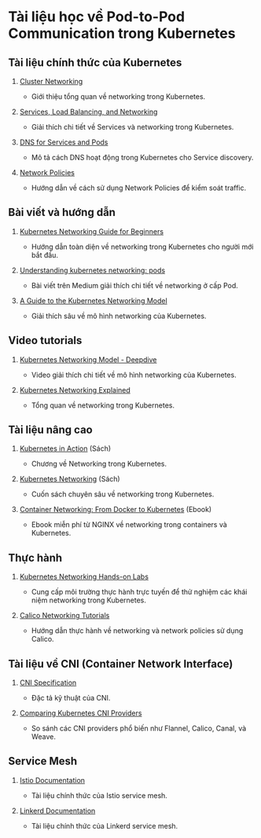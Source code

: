 # Tài liệu học về Pod-to-Pod Communication trong Kubernetes

## Tài liệu chính thức của Kubernetes

1. [Cluster Networking](https://kubernetes.io/docs/concepts/cluster-administration/networking/)
   - Giới thiệu tổng quan về networking trong Kubernetes.

2. [Services, Load Balancing, and Networking](https://kubernetes.io/docs/concepts/services-networking/)
   - Giải thích chi tiết về Services và networking trong Kubernetes.

3. [DNS for Services and Pods](https://kubernetes.io/docs/concepts/services-networking/dns-pod-service/)
   - Mô tả cách DNS hoạt động trong Kubernetes cho Service discovery.

4. [Network Policies](https://kubernetes.io/docs/concepts/services-networking/network-policies/)
   - Hướng dẫn về cách sử dụng Network Policies để kiểm soát traffic.

## Bài viết và hướng dẫn

1. [Kubernetes Networking Guide for Beginners](https://matthewpalmer.net/kubernetes-app-developer/articles/kubernetes-networking-guide-beginners.html)
   - Hướng dẫn toàn diện về networking trong Kubernetes cho người mới bắt đầu.

2. [Understanding kubernetes networking: pods](https://medium.com/google-cloud/understanding-kubernetes-networking-pods-7117dd28727)
   - Bài viết trên Medium giải thích chi tiết về networking ở cấp Pod.

3. [A Guide to the Kubernetes Networking Model](https://sookocheff.com/post/kubernetes/understanding-kubernetes-networking-model/)
   - Giải thích sâu về mô hình networking của Kubernetes.

## Video tutorials

1. [Kubernetes Networking Model - Deepdive](https://www.youtube.com/watch?v=tq9ng_Nz9j8)
   - Video giải thích chi tiết về mô hình networking của Kubernetes.

2. [Kubernetes Networking Explained](https://www.youtube.com/watch?v=XonmfbNkFGY)
   - Tổng quan về networking trong Kubernetes.

## Tài liệu nâng cao

1. [Kubernetes in Action](https://www.manning.com/books/kubernetes-in-action) (Sách)
   - Chương về Networking trong Kubernetes.

2. [Kubernetes Networking](https://www.oreilly.com/library/view/kubernetes-networking/9781492081647/) (Sách)
   - Cuốn sách chuyên sâu về networking trong Kubernetes.

3. [Container Networking: From Docker to Kubernetes](https://www.nginx.com/resources/library/container-networking-docker-kubernetes/) (Ebook)
   - Ebook miễn phí từ NGINX về networking trong containers và Kubernetes.

## Thực hành

1. [Kubernetes Networking Hands-on Labs](https://www.katacoda.com/courses/kubernetes/networking-introduction)
   - Cung cấp môi trường thực hành trực tuyến để thử nghiệm các khái niệm networking trong Kubernetes.

2. [Calico Networking Tutorials](https://docs.projectcalico.org/getting-started/kubernetes/tutorials/)
   - Hướng dẫn thực hành về networking và network policies sử dụng Calico.

## Tài liệu về CNI (Container Network Interface)

1. [CNI Specification](https://github.com/containernetworking/cni/blob/master/SPEC.md)
   - Đặc tả kỹ thuật của CNI.

2. [Comparing Kubernetes CNI Providers](https://rancher.com/blog/2019/2019-03-21-comparing-kubernetes-cni-providers-flannel-calico-canal-and-weave/)
   - So sánh các CNI providers phổ biến như Flannel, Calico, Canal, và Weave.

## Service Mesh

1. [Istio Documentation](https://istio.io/latest/docs/)
   - Tài liệu chính thức của Istio service mesh.

2. [Linkerd Documentation](https://linkerd.io/2.11/overview/)
   - Tài liệu chính thức của Linkerd service mesh.

